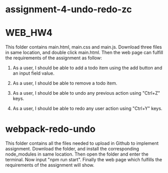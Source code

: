 # assignment-4-undo-redo-zc

# WEB_HW4
This folder contains main.html, main.css and main.js. 
Download three files in same location, and double click main.html.
Then the web page can fulfill the requirements of the assignment as follow:
1) As a user, I should be able to add a todo item using the add button and an input field value.

2) As a user, I should be able to remove a todo item.

3) As a user, I should be able to undo any previous action using "Ctrl+Z" keys.

4) As a user, I should be able to redo any user action using "Ctrl+Y" keys.

# webpack-redo-undo
This folder contains all the files needed to upload in Github to implement assignment.
Download the folder, and install the corresponding node_modules in same location.
Then open the folder and enter the terminal.
Now input "npm run start".
Finally the web page which fulfills the requirements of the assignment will show.